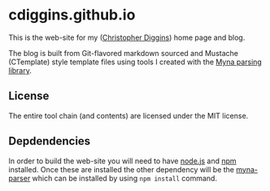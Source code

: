 # cdiggins.github.io

This is the web-site for my ([Christopher Diggins](http://cdiggins.github.io)) home page and blog.

The blog is built from Git-flavored markdown sourced and Mustache (CTemplate) style template files using tools I created with the [Myna parsing library](https://github.com/cdiggins/myna-parser). 

## License 

The entire tool chain (and contents) are licensed under the MIT license. 

## Depdendencies

In order to build the web-site you will need to have [node.js](https://nodejs.org/en/) and [npm](https://www.npmjs.com) installed. Once these are installed the other dependency will be the [myna-parser](https://www.npmjs.com/package/myna-parser)
which can be installed by using `npm install` command.